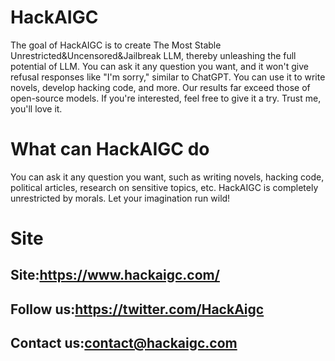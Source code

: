 # HackAIGC
The goal of HackAIGC is to create The Most Stable Unrestricted&Uncensored&Jailbreak LLM, thereby unleashing the full potential of LLM. You can ask it any question you want, and it won't give refusal responses like "I'm sorry," similar to ChatGPT. You can use it to write novels, develop hacking code, and more. Our results far exceed those of open-source models. If you're interested, feel free to give it a try. Trust me, you'll love it.

# What can HackAIGC do
You can ask it any question you want, such as writing novels, hacking code, political articles, research on sensitive topics, etc. HackAIGC is completely unrestricted by morals. Let your imagination run wild!

# Site
## Site:https://www.hackaigc.com/
## Follow us:https://twitter.com/HackAigc
## Contact us:contact@hackaigc.com  




